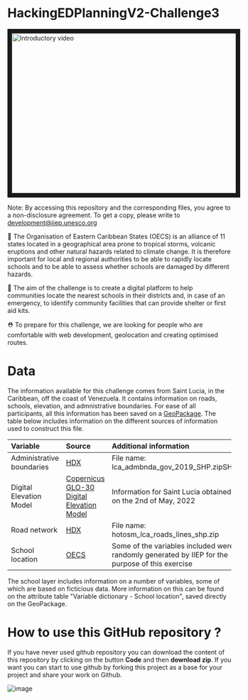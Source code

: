 # HackingEDPlanningV2-Challenge3

<a href="http://www.youtube.com/watch?feature=player_embedded&v=z7BVog3RnuQ" target="_blank"><img src="https://img.evbuc.com/https%3A%2F%2Fcdn.evbuc.com%2Fimages%2F237802049%2F336870561013%2F1%2Foriginal.20220228-102209?w=800&auto=format%2Ccompress&q=75&sharp=10&rect=0%2C54%2C1200%2C600&s=92cc71cae0ff03ed75357a1f0aef9819" 
alt="Introductory video" width="720" height="360" border="10" /></a>

Note: By accessing this repository and the corresponding files, you agree to a non-disclosure agreement. To get a copy, please write to development@iiep.unesco.org

🧐 The Organisation of Eastern Caribbean States (OECS) is an alliance of 11 states located in a geographical area prone to tropical storms, volcanic eruptions and other natural hazards related to climate change. It is therefore important for local and regional authorities to be able to rapidly locate schools and to be able to assess whether schools are damaged by different hazards.

🎯 The aim of the challenge is to create a digital platform to help communities locate the nearest schools in their districts and, in case of an emergency, to identify community facilities that can provide shelter or first aid kits.

⛑ To prepare for this challenge, we are looking for people who are comfortable with web development, geolocation and creating optimised routes.

# Data

The information available for this challenge comes from Saint Lucia, in the Caribbean, off the coast of Venezuela. It contains information on roads, schools, elevation, and admnistrative boundaries. For ease of all participants, all this information has been saved on a [GeoPackage](https://box.iiep.unesco.org/s/qH3Z9aBtjCddJ95). The table below includes information on the different sources of information used to construct this file. 

|Variable|Source|Additional information|
|:----|:----|:----|
|Administrative boundaries|[HDX](https://data.humdata.org/dataset/cod-ab-lca)|File name: lca_admbnda_gov_2019_SHP.zipSHP|
|Digital Elevation Model|[Copernicus GLO-30 Digital Elevation Model](https://portal.opentopography.org/raster?opentopoID=OTSDEM.032021.4326.3)|Information for Saint Lucia obtained on the 2nd of May, 2022|
|Road network|[HDX](https://data.humdata.org/dataset/hotosm_lca_roads)|File name: hotosm_lca_roads_lines_shp.zip|
|School location|[OECS](https://box.iiep.unesco.org/s/LjHcoC7D7L5rAsn)|Some of the variables included were randomly generated by IIEP for the purpose of this exercise|

The school layer includes information on a number of variables, some of which are based on ficticious data. More information on this can be found on the attribute table "Variable dictionary - School location", saved directly on the GeoPackage.

# How to use this GitHub repository ? 

If you have never used github repository you can download the content of this repository by clicking on the button **Code** and then **download zip**. If you want you can start to use github by forking this project as a base for your project and share your work on Github. 

![image](https://user-images.githubusercontent.com/20289907/165938434-c12486a7-b9ae-43e8-81f2-0e15e279bfd3.png)
